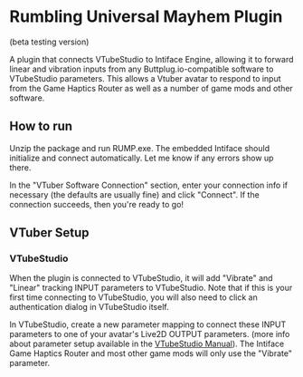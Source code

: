 # Rumbling Universal Mayhem Plugin
(beta testing version)

A plugin that connects VTubeStudio to Intiface Engine, allowing it to forward linear and vibration inputs from any Buttplug.io-compatible software to VTubeStudio parameters. This allows a Vtuber avatar to respond to input from the Game Haptics Router as well as a number of game mods and other software.

## How to run
Unzip the package and run RUMP.exe. The embedded Intiface should initialize and connect automatically. Let me know if any errors show up there.

In the "VTuber Software Connection" section, enter your connection info if necessary (the defaults are usually fine) and click "Connect". If the connection succeeds, then you're ready to go!

## VTuber Setup
### VTubeStudio
When the plugin is connected to VTubeStudio, it will add "Vibrate" and "Linear" tracking INPUT parameters to VTubeStudio. Note that if this is your first time connecting to VTubeStudio, you will also need to click an authentication dialog in VTubeStudio itself.

In VTubeStudio, create a new parameter mapping to connect these INPUT parameters to one of your avatar's Live2D OUTPUT parameters. (more info about parameter setup available in the [VTubeStudio Manual](https://github.com/DenchiSoft/VTubeStudio/wiki/VTS-Model-Settings#vts-parameter-setup)). The Intiface Game Haptics Router and most other game mods will only use the "Vibrate" parameter.